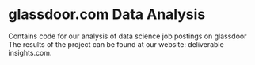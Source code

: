 # glassdoor.com Data Analysis
Contains code for our analysis of data science job postings on glassdoor
The results of the project can be found at our website: deliverable insights.com.
